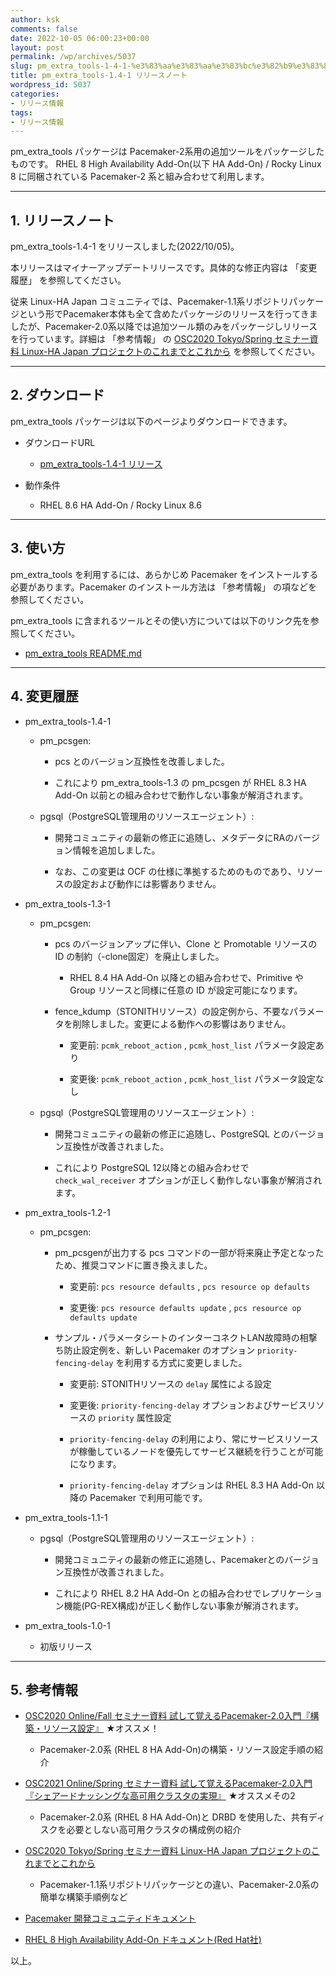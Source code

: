 ```yaml
---
author: ksk
comments: false
date: 2022-10-05 06:00:23+00:00
layout: post
permalink: /wp/archives/5037
slug: pm_extra_tools-1-4-1-%e3%83%aa%e3%83%aa%e3%83%bc%e3%82%b9%e3%83%8e%e3%83%bc%e3%83%88
title: pm_extra_tools-1.4-1 リリースノート
wordpress_id: 5037
categories:
- リリース情報
tags:
- リリース情報
---
```




pm_extra_tools パッケージは Pacemaker-2系用の追加ツールをパッケージしたものです。 RHEL 8 High Availability Add-On(以下 HA Add-On) / Rocky Linux 8 に同梱されている Pacemaker-2 系と組み合わせて利用します。



* * *





## 1. リリースノート


pm_extra_tools-1.4-1 をリリースしました(2022/10/05)。

本リリースはマイナーアップデートリリースです。具体的な修正内容は 「変更履歴」 を参照してください。

従来 Linux-HA Japan コミュニティでは、Pacemaker-1.1系リポジトリパッケージという形でPacemaker本体も全て含めたパッケージのリリースを行ってきましたが、Pacemaker-2.0系以降では追加ツール類のみをパッケージしリリースを行っています。詳細は 「参考情報」 の [OSC2020 Tokyo/Spring セミナー資料 Linux-HA Japan プロジェクトのこれまでとこれから](/wp/archives/4942) を参照してください。



* * *





## 2. ダウンロード


pm_extra_tools パッケージは以下のページよりダウンロードできます。



 	
  * ダウンロードURL

 	
    * [pm_extra_tools-1.4-1 リリース](https://osdn.net/projects/linux-ha/releases/77854)




 	
  * 動作条件

 	
    * RHEL 8.6 HA Add-On / Rocky Linux 8.6








* * *





## 3. 使い方


pm_extra_tools を利用するには、あらかじめ Pacemaker をインストールする必要があります。Pacemaker のインストール方法は 「参考情報」 の項などを参照してください。

pm_extra_tools に含まれるツールとその使い方については以下のリンク先を参照してください。



 	
  * [pm_extra_tools README.md](https://github.com/linux-ha-japan/pm_extra_tools/blob/master/README.md)





* * *





## 4. 変更履歴





 	
  * pm_extra_tools-1.4-1

 	
    * pm_pcsgen:

 	
      * pcs とのバージョン互換性を改善しました。

 	
      * これにより pm_extra_tools-1.3 の pm_pcsgen が RHEL 8.3 HA Add-On 以前との組み合わせで動作しない事象が解消されます。




 	
    * pgsql（PostgreSQL管理用のリソースエージェント）:

 	
      * 開発コミュニティの最新の修正に追随し、メタデータにRAのバージョン情報を追加しました。

 	
      * なお、この変更は OCF の仕様に準拠するためのものであり、リソースの設定および動作には影響ありません。







 	
  * pm_extra_tools-1.3-1

 	
    * pm_pcsgen:

 	
      * pcs のバージョンアップに伴い、Clone と Promotable リソースの ID の制約（-clone固定）を廃止しました。

 	
        * RHEL 8.4 HA Add-On 以降との組み合わせで、Primitive や Group リソースと同様に任意の ID が設定可能になります。




 	
      * fence_kdump（STONITHリソース）の設定例から、不要なパラメータを削除しました。変更による動作への影響はありません。

 	
        * 変更前: `pcmk_reboot_action` , `pcmk_host_list`  パラメータ設定あり

 	
        * 変更後: `pcmk_reboot_action` , `pcmk_host_list`  パラメータ設定なし







 	
    * pgsql（PostgreSQL管理用のリソースエージェント）:

 	
      * 開発コミュニティの最新の修正に追随し、PostgreSQL とのバージョン互換性が改善されました。

 	
      * これにより PostgreSQL 12以降との組み合わせで `check_wal_receiver`  オプションが正しく動作しない事象が解消されます。







 	
  * pm_extra_tools-1.2-1

 	
    * pm_pcsgen:

 	
      * pm_pcsgenが出力する pcs コマンドの一部が将来廃止予定となったため、推奨コマンドに置き換えました。

 	
        * 変更前: `pcs resource defaults` , `pcs resource op defaults`

 	
        * 変更後: `pcs resource defaults update` , `pcs resource op defaults update`




 	
      * サンプル・パラメータシートのインターコネクトLAN故障時の相撃ち防止設定例を、新しい Pacemaker のオプション `priority-fencing-delay` を利用する方式に変更しました。

 	
        * 変更前: STONITHリソースの `delay`  属性による設定

 	
        * 変更後: `priority-fencing-delay`  オプションおよびサービスリソースの `priority`  属性設定

 	
        * `priority-fencing-delay` の利用により、常にサービスリソースが稼働しているノードを優先してサービス継続を行うことが可能になります。

 	
        * `priority-fencing-delay` オプションは RHEL 8.3 HA Add-On 以降の Pacemaker で利用可能です。










 	
  * pm_extra_tools-1.1-1

 	
    * pgsql（PostgreSQL管理用のリソースエージェント）:

 	
      * 開発コミュニティの最新の修正に追随し、Pacemakerとのバージョン互換性が改善されました。

 	
      * これにより RHEL 8.2 HA Add-On との組み合わせでレプリケーション機能(PG-REX構成)が正しく動作しない事象が解消されます。







 	
  * pm_extra_tools-1.0-1

 	
    * 初版リリース








* * *





## 5. 参考情報





 	
  * [OSC2020 Online/Fall セミナー資料 試して覚えるPacemaker-2.0入門『構築・リソース設定』](/wp/archives/4970) ★オススメ！

 	
    * Pacemaker-2.0系 (RHEL 8 HA Add-On)の構築・リソース設定手順の紹介




 	
  * [OSC2021 Online/Spring セミナー資料 試して覚えるPacemaker-2.0入門『シェアードナッシングな高可用クラスタの実現』](/wp/archives/4990) ★オススメその2

 	
    * Pacemaker-2.0系 (RHEL 8 HA Add-On)と DRBD を使用した、共有ディスクを必要としない高可用クラスタの構成例の紹介




 	
  * [OSC2020 Tokyo/Spring セミナー資料 Linux-HA Japan プロジェクトのこれまでとこれから](/wp/archives/4942)

 	
    * Pacemaker-1.1系リポジトリパッケージとの違い、Pacemaker-2.0系の簡単な構築手順例など




 	
  * [Pacemaker 開発コミュニティドキュメント](https://clusterlabs.org/pacemaker/doc/)

 	
  * [RHEL 8 High Availability Add-On ドキュメント(Red Hat社)](https://access.redhat.com/documentation/ja-jp/red_hat_enterprise_linux/8/html/configuring_and_managing_high_availability_clusters/index)


以上。
